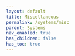 ```yaml
---
layout: default
title: Miscellaneous
permalink: /systems/misc
parent: Systems
nav_enabled: true
has_children: false
has_toc: true
---
```

